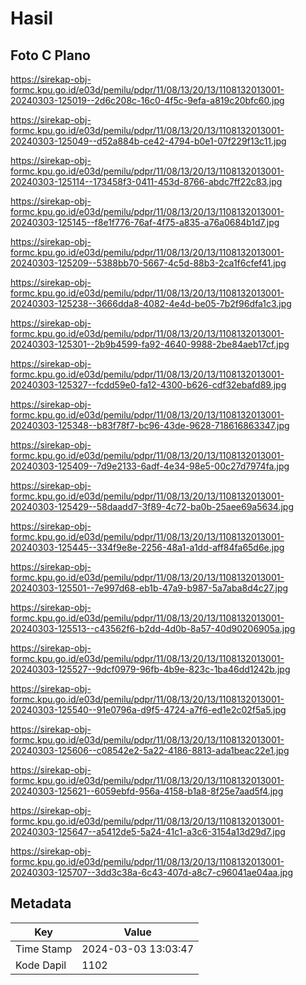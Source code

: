 # Hasil

## Foto C Plano

https://sirekap-obj-formc.kpu.go.id/e03d/pemilu/pdpr/11/08/13/20/13/1108132013001-20240303-125019--2d6c208c-16c0-4f5c-9efa-a819c20bfc60.jpg

https://sirekap-obj-formc.kpu.go.id/e03d/pemilu/pdpr/11/08/13/20/13/1108132013001-20240303-125049--d52a884b-ce42-4794-b0e1-07f229f13c11.jpg

https://sirekap-obj-formc.kpu.go.id/e03d/pemilu/pdpr/11/08/13/20/13/1108132013001-20240303-125114--173458f3-0411-453d-8766-abdc7ff22c83.jpg

https://sirekap-obj-formc.kpu.go.id/e03d/pemilu/pdpr/11/08/13/20/13/1108132013001-20240303-125145--f8e1f776-76af-4f75-a835-a76a0684b1d7.jpg

https://sirekap-obj-formc.kpu.go.id/e03d/pemilu/pdpr/11/08/13/20/13/1108132013001-20240303-125209--5388bb70-5667-4c5d-88b3-2ca1f6cfef41.jpg

https://sirekap-obj-formc.kpu.go.id/e03d/pemilu/pdpr/11/08/13/20/13/1108132013001-20240303-125238--3666dda8-4082-4e4d-be05-7b2f96dfa1c3.jpg

https://sirekap-obj-formc.kpu.go.id/e03d/pemilu/pdpr/11/08/13/20/13/1108132013001-20240303-125301--2b9b4599-fa92-4640-9988-2be84aeb17cf.jpg

https://sirekap-obj-formc.kpu.go.id/e03d/pemilu/pdpr/11/08/13/20/13/1108132013001-20240303-125327--fcdd59e0-fa12-4300-b626-cdf32ebafd89.jpg

https://sirekap-obj-formc.kpu.go.id/e03d/pemilu/pdpr/11/08/13/20/13/1108132013001-20240303-125348--b83f78f7-bc96-43de-9628-718616863347.jpg

https://sirekap-obj-formc.kpu.go.id/e03d/pemilu/pdpr/11/08/13/20/13/1108132013001-20240303-125409--7d9e2133-6adf-4e34-98e5-00c27d7974fa.jpg

https://sirekap-obj-formc.kpu.go.id/e03d/pemilu/pdpr/11/08/13/20/13/1108132013001-20240303-125429--58daadd7-3f89-4c72-ba0b-25aee69a5634.jpg

https://sirekap-obj-formc.kpu.go.id/e03d/pemilu/pdpr/11/08/13/20/13/1108132013001-20240303-125445--334f9e8e-2256-48a1-a1dd-aff84fa65d6e.jpg

https://sirekap-obj-formc.kpu.go.id/e03d/pemilu/pdpr/11/08/13/20/13/1108132013001-20240303-125501--7e997d68-eb1b-47a9-b987-5a7aba8d4c27.jpg

https://sirekap-obj-formc.kpu.go.id/e03d/pemilu/pdpr/11/08/13/20/13/1108132013001-20240303-125513--c43562f6-b2dd-4d0b-8a57-40d90206905a.jpg

https://sirekap-obj-formc.kpu.go.id/e03d/pemilu/pdpr/11/08/13/20/13/1108132013001-20240303-125527--9dcf0979-96fb-4b9e-823c-1ba46dd1242b.jpg

https://sirekap-obj-formc.kpu.go.id/e03d/pemilu/pdpr/11/08/13/20/13/1108132013001-20240303-125540--91e0796a-d9f5-4724-a7f6-ed1e2c02f5a5.jpg

https://sirekap-obj-formc.kpu.go.id/e03d/pemilu/pdpr/11/08/13/20/13/1108132013001-20240303-125606--c08542e2-5a22-4186-8813-ada1beac22e1.jpg

https://sirekap-obj-formc.kpu.go.id/e03d/pemilu/pdpr/11/08/13/20/13/1108132013001-20240303-125621--6059ebfd-956a-4158-b1a8-8f25e7aad5f4.jpg

https://sirekap-obj-formc.kpu.go.id/e03d/pemilu/pdpr/11/08/13/20/13/1108132013001-20240303-125647--a5412de5-5a24-41c1-a3c6-3154a13d29d7.jpg

https://sirekap-obj-formc.kpu.go.id/e03d/pemilu/pdpr/11/08/13/20/13/1108132013001-20240303-125707--3dd3c38a-6c43-407d-a8c7-c96041ae04aa.jpg


## Metadata

| Key        | Value               |
| ---------- | ------------------- |
| Time Stamp | 2024-03-03 13:03:47 |
| Kode Dapil | 1102                |



